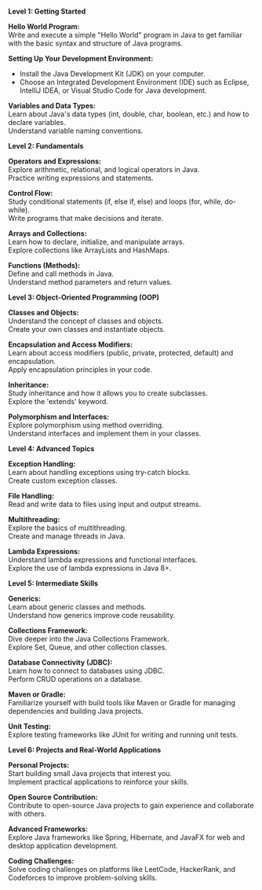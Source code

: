 <p><strong>Level 1: Getting Started</strong></p>
<p>
  <strong>Hello World Program:</strong><br>
  Write and execute a simple "Hello World" program in Java to get familiar with the basic syntax and structure of Java programs.
</p>
<p>
  <strong>Setting Up Your Development Environment:</strong><br>
  <ul>
    <li>Install the Java Development Kit (JDK) on your computer.</li>
    <li>Choose an Integrated Development Environment (IDE) such as Eclipse, IntelliJ IDEA, or Visual Studio Code for Java development.</li>
  </ul>
</p>
<p>
  <strong>Variables and Data Types:</strong><br>
  Learn about Java's data types (int, double, char, boolean, etc.) and how to declare variables.<br>
  Understand variable naming conventions.
</p>

<p><strong>Level 2: Fundamentals</strong></p>
<p>
  <strong>Operators and Expressions:</strong><br>
  Explore arithmetic, relational, and logical operators in Java.<br>
  Practice writing expressions and statements.
</p>
<p>
  <strong>Control Flow:</strong><br>
  Study conditional statements (if, else if, else) and loops (for, while, do-while).<br>
  Write programs that make decisions and iterate.
</p>
<p>
  <strong>Arrays and Collections:</strong><br>
  Learn how to declare, initialize, and manipulate arrays.<br>
  Explore collections like ArrayLists and HashMaps.
</p>
<p>
  <strong>Functions (Methods):</strong><br>
  Define and call methods in Java.<br>
  Understand method parameters and return values.
</p>

<p><strong>Level 3: Object-Oriented Programming (OOP)</strong></p>
<p>
  <strong>Classes and Objects:</strong><br>
  Understand the concept of classes and objects.<br>
  Create your own classes and instantiate objects.
</p>
<p>
  <strong>Encapsulation and Access Modifiers:</strong><br>
  Learn about access modifiers (public, private, protected, default) and encapsulation.<br>
  Apply encapsulation principles in your code.
</p>
<p>
  <strong>Inheritance:</strong><br>
  Study inheritance and how it allows you to create subclasses.<br>
  Explore the 'extends' keyword.
</p>
<p>
  <strong>Polymorphism and Interfaces:</strong><br>
  Explore polymorphism using method overriding.<br>
  Understand interfaces and implement them in your classes.
</p>

<p><strong>Level 4: Advanced Topics</strong></p>
<p>
  <strong>Exception Handling:</strong><br>
  Learn about handling exceptions using try-catch blocks.<br>
  Create custom exception classes.
</p>
<p>
  <strong>File Handling:</strong><br>
  Read and write data to files using input and output streams.
</p>
<p>
  <strong>Multithreading:</strong><br>
  Explore the basics of multithreading.<br>
  Create and manage threads in Java.
</p>
<p>
  <strong>Lambda Expressions:</strong><br>
  Understand lambda expressions and functional interfaces.<br>
  Explore the use of lambda expressions in Java 8+.
</p>

<p><strong>Level 5: Intermediate Skills</strong></p>
<p>
  <strong>Generics:</strong><br>
  Learn about generic classes and methods.<br>
  Understand how generics improve code reusability.
</p>
<p>
  <strong>Collections Framework:</strong><br>
  Dive deeper into the Java Collections Framework.<br>
  Explore Set, Queue, and other collection classes.
</p>
<p>
  <strong>Database Connectivity (JDBC):</strong><br>
  Learn how to connect to databases using JDBC.<br>
  Perform CRUD operations on a database.
</p>
<p>
  <strong>Maven or Gradle:</strong><br>
  Familiarize yourself with build tools like Maven or Gradle for managing dependencies and building Java projects.
</p>
<p>
  <strong>Unit Testing:</strong><br>
  Explore testing frameworks like JUnit for writing and running unit tests.
</p>

<p><strong>Level 6: Projects and Real-World Applications</strong></p>
<p>
  <strong>Personal Projects:</strong><br>
  Start building small Java projects that interest you.<br>
  Implement practical applications to reinforce your skills.
</p>
<p>
  <strong>Open Source Contribution:</strong><br>
  Contribute to open-source Java projects to gain experience and collaborate with others.
</p>
<p>
  <strong>Advanced Frameworks:</strong><br>
  Explore Java frameworks like Spring, Hibernate, and JavaFX for web and desktop application development.
</p>
<p>
  <strong>Coding Challenges:</strong><br>
  Solve coding challenges on platforms like LeetCode, HackerRank, and Codeforces to improve problem-solving skills.
</p>

</html>
